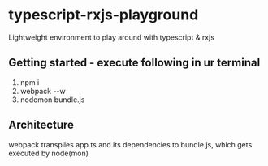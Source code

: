 # typescript-rxjs-playground
Lightweight environment to play around with typescript &amp; rxjs


## Getting started - execute following in ur terminal
1. npm i
2. webpack --w
3. nodemon bundle.js


## Architecture
webpack transpiles app.ts and its dependencies to bundle.js, which gets executed by node(mon)
